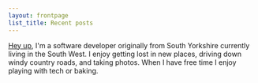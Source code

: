 ```yaml
---
layout: frontpage
list_title: Recent posts
---
```


[Hey up](https://en.wiktionary.org/wiki/hey_up), I'm a software developer originally from South Yorkshire currently living in the South West. I enjoy getting lost in new places, driving down windy country roads, and taking photos. When I have free time I enjoy playing with tech or baking.
